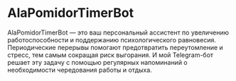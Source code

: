 # AlaPomidorTimerBot
AlaPomidorTimerBot — это ваш персональный ассистент по увеличению работоспособности и поддержанию психологического равновесия. Периодические перерывы помогают предотвратить переутомление и стресс, тем самым сокращая риск выгорания. И мой Telegram-бот решает эту задачу с помощью регулярных напоминаний о необходимости чередования работы и отдыха.
